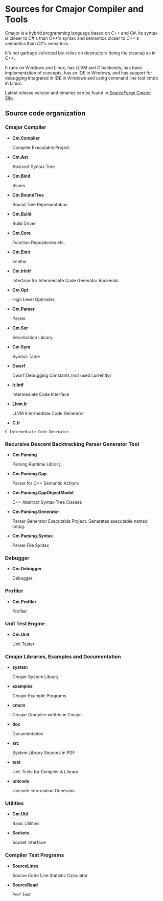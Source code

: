 
Sources for Cmajor Compiler and Tools
=====================================

Cmajor is a hybrid programming language based on C++ and C#.  Its
syntax is closer to C#'s than C++'s syntax and semantics closer to
C++'s semantics than C#'s semantics.

It's not garbage collected but relies on destructors doing the cleanup
as in C++.

It runs on Windows and Linux, has LLVM and C backends, has basic
implementation of concepts, has an IDE in Windows, and has support for
debugging integrated in IDE in Windows and using command line tool
cmdb in Linux.

Latest release version and binaries can be found in [SourceForge Cmajor Site](http://sourceforge.net/projects/cmajor/).

Source code organization
------------------------

### Cmajor Compiler ###

+   **Cm.Compiler**

    Compiler Executable Project

+   **Cm.Ast**

    Abstract Syntax Tree

+   **Cm.Bind**

    Binder

+   **Cm.BoundTree**

    Bound Tree Representation

+   **Cm.Build**

    Build Driver

+   **Cm.Core**

    Function Repositories etc.

+   **Cm.Emit**

    Emitter

+   **Cm.IrIntf**

    Interface for Intermediate Code Generator Backends

+   **Cm.Opt**

    High Level Optimizer

+   **Cm.Parser**

    Parser

+   **Cm.Ser**

    Serialization Library

+   **Cm.Sym**

    Symbol Table

+   **Dwarf**

    Dwarf Debugging Constants (not used currently)

+   **Ir.Intf**

    Intermediate Code Interface

+   **Llvm.Ir**

    LLVM Intermediate Code Generator

+    **C.Ir**

    C Intermediate Code Generator

### Recursive Descent Backtracking Parser Generator Tool ###

+   **Cm.Parsing**

    Parsing Runtime Library.

+   **Cm.Parsing.Cpp**

    Parser for C++ Semantic Actions

+   **Cm.Parsing.CppObjectModel**

    C++ Abstract Syntax Tree Classes

+   **Cm.Parsing.Generator**

    Parser Generator Executable Project.
    Generates executable named cmpg.

+   **Cm.Parsing.Syntax**

    Parser File Syntax

### Debugger ###

+   **Cm.Debugger**

    Debugger

### Profiler ###

+   **Cm.Profiler**

    Profiler

### Unit Test Engine ###

+   **Cm.Unit**

    Unit Tester

### Cmajor Libraries, Examples and Documentation ###

+   **system**

    Cmajor System Library

+   **examples**

    Cmajor Example Programs

+   **cmcm**

    Cmajor Compiler written in Cmajor

+   **doc**

    Documentation

+   **src**

    System Library Sources in PDF

+   **test**

    Unit Tests for Compiler & Library

+   **unicode**

    Unicode Information Generator

### Utilities ###

+   **Cm.Util**

    Basic Utilities

+   **Sockets**

    Socket Interface

### Compiler Test Programs ###

+   **SourceLines**

    Source Code Line Statistic Calculator

+   **SourceRead**

    Perf Test

